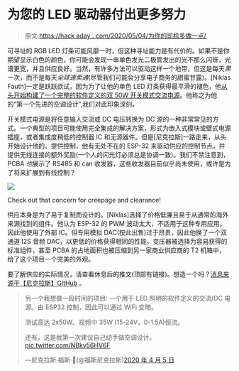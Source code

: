 # 为您的 LED 驱动器付出更多努力

> 原文:[https://hack aday . com/2020/05/04/为你的司机多做一点/](https://hackaday.com/2020/05/04/go-the-extra-mile-for-your-led-driver/)

可寻址的 RGB LED 灯条可能风靡一时，但这种寻址能力是有代价的。如果不是你期望显示白色的颜色，你可能会发现一串单色发光二极管发出的光不那么闪烁，光谱更宽，并且供应良好。当然，有许多方法可以驱动这样一个地带，但这是每天*黑*一次，而不是每天*全球速卖通*(尽管我们可能会分享电子商务的甜蜜甘露)。[Niklas Fauth]一定是跃跃欲试，因为为了让他的单色 LED 灯条获得最平滑的褪色，他[从头开始构建了一个完整的软件定义的双 50W 开关模式交流电源](https://twitter.com/FauthNiklas/status/1246770867050291206)。他称之为他的“第一个先进的空调设计”,我们对此印象深刻。

开关模式电源是将任意输入交流或 DC 电压转换为 DC 源的一种非常常见的方式。一个典型的项目可能使用完全集成的解决方案，形式为嵌入式模块或壁式电源插座，或者集成度稍低的控制器 IC 和无源器件。但是[尼克拉斯]一路走来，从头开始设计他的。提供控制，他有无处不在的 ESP-32 来驱动供应的控制节点，并提供无线连接的额外奖励(一个人的闪光灯必须总是协调一致)。我们不禁注意到，PCBA *也*展示了 RS485 和 can 收发器，这些收发器目前似乎尚未使用，或许是为了将来扩展到有线控制？

![](../Images/eeb2d6493fb0a983d50aa6cb46d13272.png)

Check out that concern for creepage and clearance!

供应本身是为了易于复制而设计的。[Niklas]选择了价格低廉且易于从通常的海外来源找到的组件。他认为 ESP-32 的 PWM 波动太大，不适用于这种专用应用，因此他使用了外部 IC。但专用模拟 DAC(按此出售)过于昂贵，因此他换了一个双通道 I2S 音频 DAC，以更低的价格获得相同的性能。变压器被选择为容易获得的标准组件，甚至 PCBA 的占地面积也被压缩到另一家商业供应商的 T2 机箱中，给了这个项目一个完美的外观。

要了解供应的实际情况，请查看休息后的推文(顶部有链接)。想造一个吗？[消息来源于【尼克拉斯】GitHub](https://github.com/NiklasFauth/esp32-led-smps) 。

> 另一个我想做一段时间的项目:
> 一个用于 LED 照明的软件定义的交流/DC 电源。由 ESP32 控制，因此可以通过 WiFi 变暗。
> 
> 测试高达 2x50W。视频中 35W (15-24V，0-1.5A)恒流。
> 
> 还有，这是我第一次建议自己动手做空调设计。[pic.twitter.com/NBkv56HV6F](https://t.co/NBkv56HV6F)
> 
> —尼克拉斯·福斯·🦦(@福斯尼克拉斯)[2020 年 4 月 5 日](https://twitter.com/FauthNiklas/status/1246770867050291206?ref_src=twsrc%5Etfw)